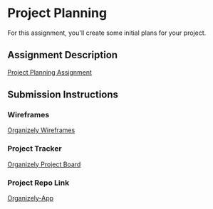 # Project Planning
For this assignment, you'll create some initial plans for your project.

## Assignment Description
[Project Planning Assignment](https://education.launchcode.org/liftoff/modules/assignments/project-planning)

## Submission Instructions

### Wireframes

[Organizely Wireframes](https://github.com/DreaP/liftoff-assignments/blob/master/P3-Project_Planning/Organizely_Wireframes.pdf)
### Project Tracker

[Organizely Project Board](https://trello.com/b/WxO8M2DZ/organizely-project-2021)

### Project Repo Link

[Organizely-App](https://github.com/AKA-Liftoff-Group-2021)
